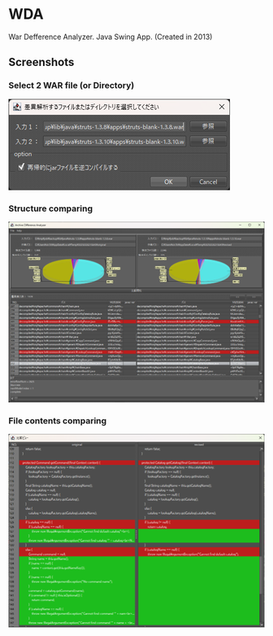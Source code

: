 # WDA

War Defference Analyzer. Java Swing App. (Created in 2013)

## Screenshots

### Select 2 WAR file (or Directory)

![](images/screenshot1.png)

### Structure comparing

![](images/screenshot2.png)

### File contents comparing

![](images/screenshot3.png)